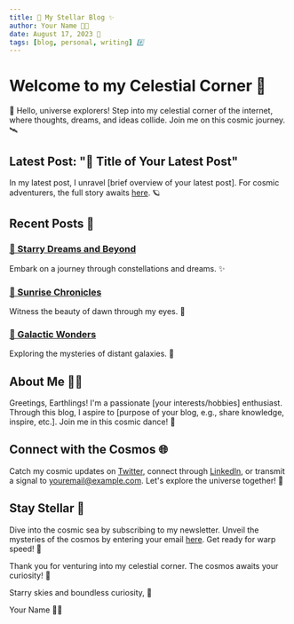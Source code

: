 ```yaml
---
title: 🌟 My Stellar Blog ✨
author: Your Name 👩‍💼
date: August 17, 2023 📅
tags: [blog, personal, writing] #️⃣
---
```


# Welcome to my Celestial Corner 🚀

🌌 Hello, universe explorers! Step into my celestial corner of the internet, where thoughts, dreams, and ideas collide. Join me on this cosmic journey. 🛰️

## Latest Post: "🔮 Title of Your Latest Post"
In my latest post, I unravel [brief overview of your latest post]. For cosmic adventurers, the full story awaits [here](link-to-latest-post). 🪐

## Recent Posts 📜

### [🌠 Starry Dreams and Beyond](link-to-post-1)
Embark on a journey through constellations and dreams. ✨

### [🌄 Sunrise Chronicles](link-to-post-2)
Witness the beauty of dawn through my eyes. 🌅

### [🌌 Galactic Wonders](link-to-post-3)
Exploring the mysteries of distant galaxies. 🌌

## About Me 👩‍🚀

Greetings, Earthlings! I'm a passionate [your interests/hobbies] enthusiast. Through this blog, I aspire to [purpose of your blog, e.g., share knowledge, inspire, etc.]. Join me in this cosmic dance! 🌟

## Connect with the Cosmos 🌐

Catch my cosmic updates on [Twitter](link-to-twitter), connect through [LinkedIn](link-to-linkedin), or transmit a signal to [youremail@example.com](mailto:youremail@example.com). Let's explore the universe together! 📡

## Stay Stellar 🌟

Dive into the cosmic sea by subscribing to my newsletter. Unveil the mysteries of the cosmos by entering your email [here](link-to-newsletter-signup). Get ready for warp speed! 🚀

Thank you for venturing into my celestial corner. The cosmos awaits your curiosity! 🌠

Starry skies and boundless curiosity, 🌌

Your Name 👩‍💼
